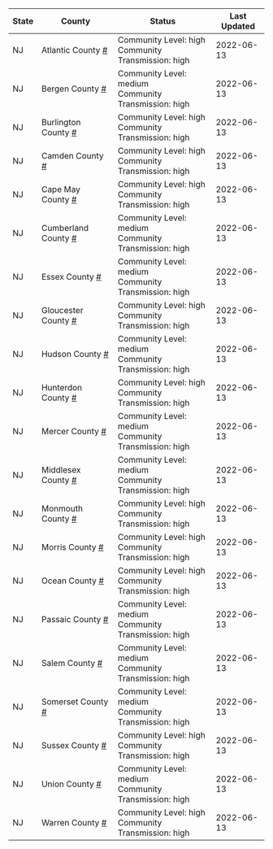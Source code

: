 State | County | Status | Last Updated
--- | --- | --- | --- 
NJ | Atlantic County <a href="#atlantic_county">#</a> | <a name="atlantic_county"></a>Community Level: high<br/>Community Transmission: high | 2022-06-13
NJ | Bergen County <a href="#bergen_county">#</a> | <a name="bergen_county"></a>Community Level: medium<br/>Community Transmission: high | 2022-06-13
NJ | Burlington County <a href="#burlington_county">#</a> | <a name="burlington_county"></a>Community Level: high<br/>Community Transmission: high | 2022-06-13
NJ | Camden County <a href="#camden_county">#</a> | <a name="camden_county"></a>Community Level: high<br/>Community Transmission: high | 2022-06-13
NJ | Cape May County <a href="#cape_may_county">#</a> | <a name="cape_may_county"></a>Community Level: high<br/>Community Transmission: high | 2022-06-13
NJ | Cumberland County <a href="#cumberland_county">#</a> | <a name="cumberland_county"></a>Community Level: medium<br/>Community Transmission: high | 2022-06-13
NJ | Essex County <a href="#essex_county">#</a> | <a name="essex_county"></a>Community Level: medium<br/>Community Transmission: high | 2022-06-13
NJ | Gloucester County <a href="#gloucester_county">#</a> | <a name="gloucester_county"></a>Community Level: high<br/>Community Transmission: high | 2022-06-13
NJ | Hudson County <a href="#hudson_county">#</a> | <a name="hudson_county"></a>Community Level: medium<br/>Community Transmission: high | 2022-06-13
NJ | Hunterdon County <a href="#hunterdon_county">#</a> | <a name="hunterdon_county"></a>Community Level: high<br/>Community Transmission: high | 2022-06-13
NJ | Mercer County <a href="#mercer_county">#</a> | <a name="mercer_county"></a>Community Level: medium<br/>Community Transmission: high | 2022-06-13
NJ | Middlesex County <a href="#middlesex_county">#</a> | <a name="middlesex_county"></a>Community Level: medium<br/>Community Transmission: high | 2022-06-13
NJ | Monmouth County <a href="#monmouth_county">#</a> | <a name="monmouth_county"></a>Community Level: high<br/>Community Transmission: high | 2022-06-13
NJ | Morris County <a href="#morris_county">#</a> | <a name="morris_county"></a>Community Level: high<br/>Community Transmission: high | 2022-06-13
NJ | Ocean County <a href="#ocean_county">#</a> | <a name="ocean_county"></a>Community Level: high<br/>Community Transmission: high | 2022-06-13
NJ | Passaic County <a href="#passaic_county">#</a> | <a name="passaic_county"></a>Community Level: medium<br/>Community Transmission: high | 2022-06-13
NJ | Salem County <a href="#salem_county">#</a> | <a name="salem_county"></a>Community Level: medium<br/>Community Transmission: high | 2022-06-13
NJ | Somerset County <a href="#somerset_county">#</a> | <a name="somerset_county"></a>Community Level: medium<br/>Community Transmission: high | 2022-06-13
NJ | Sussex County <a href="#sussex_county">#</a> | <a name="sussex_county"></a>Community Level: high<br/>Community Transmission: high | 2022-06-13
NJ | Union County <a href="#union_county">#</a> | <a name="union_county"></a>Community Level: medium<br/>Community Transmission: high | 2022-06-13
NJ | Warren County <a href="#warren_county">#</a> | <a name="warren_county"></a>Community Level: high<br/>Community Transmission: high | 2022-06-13
